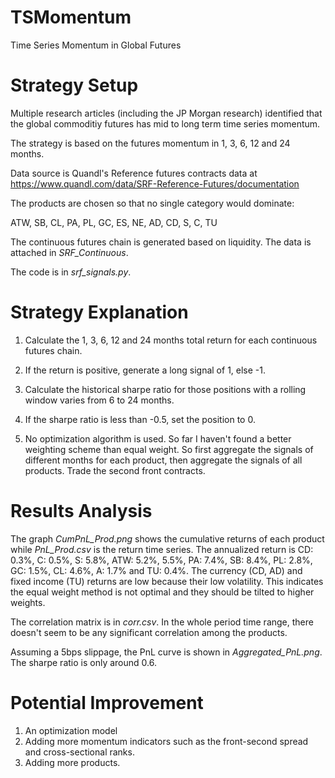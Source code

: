 # TSMomentum
Time Series Momentum in Global Futures

# Strategy Setup
Multiple research articles (including the JP Morgan research) identified that the global commoditiy futures has mid to long 
term time series momentum.

The strategy is based on the futures momentum in 1, 3, 6, 12 and 24 months. 

Data source is Quandl's Reference futures contracts data at https://www.quandl.com/data/SRF-Reference-Futures/documentation

The products are chosen so that no single category would dominate:

ATW, SB, CL, PA, PL, GC, ES, NE, AD, CD, S, C, TU

The continuous futures chain is generated based on liquidity. The data is attached in *SRF_Continuous*.

The code is in *srf_signals.py*.

# Strategy Explanation
1. Calculate the 1, 3, 6, 12 and 24 months total return for each continuous futures chain.

2. If the return is positive, generate a long signal of 1, else -1.

3. Calculate the historical sharpe ratio for those positions with a rolling window varies from 6 to 24 months.

4. If the sharpe ratio is less than -0.5, set the position to 0.

5. No optimization algorithm is used. So far I haven't found a better weighting scheme than equal weight.
So first aggregate the signals of different months for each product, then aggregate the signals of all products.
Trade the second front contracts.
   
# Results Analysis
The graph *CumPnL_Prod.png* shows the cumulative returns of each product while *PnL_Prod.csv* is the return time series.
The annualized return is CD: 0.3%, C: 0.5%, S: 5.8%, ATW: 5.2%, 5.5%, PA: 7.4%, SB: 8.4%, PL: 2.8%, GC: 1.5%, CL: 4.6%, A: 1.7% 
and TU: 0.4%. The currency (CD, AD) and fixed income (TU) returns are low because their low volatility. This indicates 
the equal weight method is not optimal and they should be tilted to higher weights. 

The correlation matrix is in *corr.csv*. In the whole period time range, there doesn't seem to be any significant correlation among
the products.

Assuming a 5bps slippage, the PnL curve is shown in *Aggregated_PnL.png*. The sharpe ratio is only around 0.6. 

# Potential Improvement
1. An optimization model
2. Adding more momentum indicators such as the front-second spread and cross-sectional ranks.
3. Adding more products.

